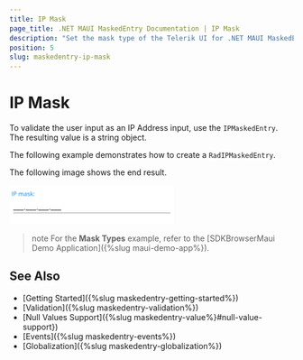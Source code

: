 ```yaml
---
title: IP Mask
page_title: .NET MAUI MaskedEntry Documentation | IP Mask
description: "Set the mask type of the Telerik UI for .NET MAUI MaskedEntry to validate the expected user input format such as ip."
position: 5
slug: maskedentry-ip-mask
---
```


# IP Mask

To validate the user input as an IP Address input, use the `IPMaskedEntry`. The resulting value is a string object.

The following example demonstrates how to create a `RadIPMaskedEntry`.

<snippet id='ipmaskedentry-xaml' />

The following image shows the end result.

![RadIPMaskedEntry](../images/maskedentry_ip.png)

>note For the **Mask Types** example, refer to the [SDKBrowserMaui Demo Application]({%slug maui-demo-app%}).

## See Also

- [Getting Started]({%slug maskedentry-getting-started%})
- [Validation]({%slug maskedentry-validation%})
- [Null Values Support]({%slug maskedentry-value%}#null-value-support})
- [Events]({%slug maskedentry-events%})
- [Globalization]({%slug maskedentry-globalization%})
